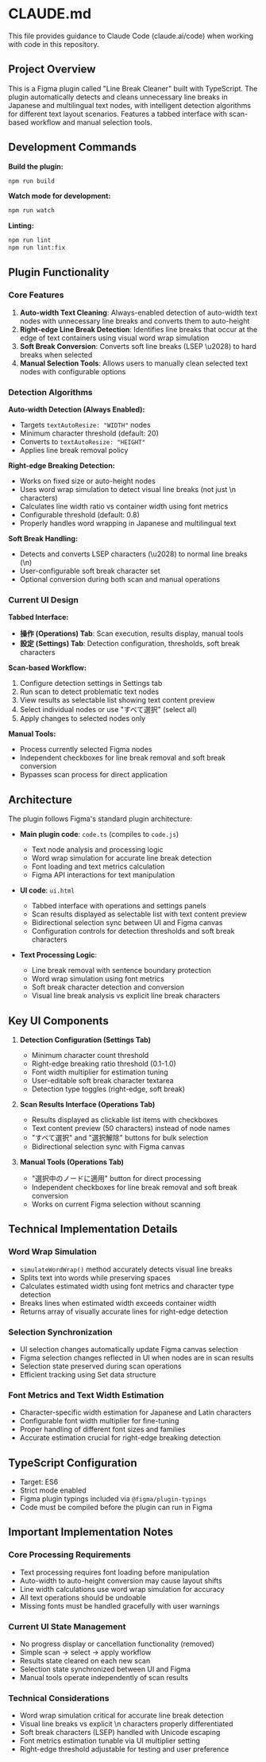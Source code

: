 # CLAUDE.md

This file provides guidance to Claude Code (claude.ai/code) when working with code in this repository.

## Project Overview

This is a Figma plugin called "Line Break Cleaner" built with TypeScript. The plugin automatically detects and cleans unnecessary line breaks in Japanese and multilingual text nodes, with intelligent detection algorithms for different text layout scenarios. Features a tabbed interface with scan-based workflow and manual selection tools.

## Development Commands

**Build the plugin:**
```bash
npm run build
```

**Watch mode for development:**
```bash
npm run watch
```

**Linting:**
```bash
npm run lint
npm run lint:fix
```

## Plugin Functionality

### Core Features

1. **Auto-width Text Cleaning**: Always-enabled detection of auto-width text nodes with unnecessary line breaks and converts them to auto-height
2. **Right-edge Line Break Detection**: Identifies line breaks that occur at the edge of text containers using visual word wrap simulation
3. **Soft Break Conversion**: Converts soft line breaks (LSEP \u2028) to hard breaks when selected
4. **Manual Selection Tools**: Allows users to manually clean selected text nodes with configurable options

### Detection Algorithms

**Auto-width Detection (Always Enabled):**
- Targets `textAutoResize: "WIDTH"` nodes
- Minimum character threshold (default: 20)
- Converts to `textAutoResize: "HEIGHT"`
- Applies line break removal policy

**Right-edge Breaking Detection:**
- Works on fixed size or auto-height nodes
- Uses word wrap simulation to detect visual line breaks (not just \n characters)
- Calculates line width ratio vs container width using font metrics
- Configurable threshold (default: 0.8)
- Properly handles word wrapping in Japanese and multilingual text

**Soft Break Handling:**
- Detects and converts LSEP characters (\u2028) to normal line breaks (\n)
- User-configurable soft break character set
- Optional conversion during both scan and manual operations

### Current UI Design

**Tabbed Interface:**
- **操作 (Operations) Tab**: Scan execution, results display, manual tools
- **設定 (Settings) Tab**: Detection configuration, thresholds, soft break characters

**Scan-based Workflow:**
1. Configure detection settings in Settings tab
2. Run scan to detect problematic text nodes
3. View results as selectable list showing text content preview
4. Select individual nodes or use "すべて選択" (select all)
5. Apply changes to selected nodes only

**Manual Tools:**
- Process currently selected Figma nodes
- Independent checkboxes for line break removal and soft break conversion
- Bypasses scan process for direct application

## Architecture

The plugin follows Figma's standard plugin architecture:

- **Main plugin code**: `code.ts` (compiles to `code.js`)
  - Text node analysis and processing logic
  - Word wrap simulation for accurate line break detection
  - Font loading and text metrics calculation
  - Figma API interactions for text manipulation

- **UI code**: `ui.html`
  - Tabbed interface with operations and settings panels
  - Scan results displayed as selectable list with text content preview
  - Bidirectional selection sync between UI and Figma canvas
  - Configuration controls for detection thresholds and soft break characters

- **Text Processing Logic**:
  - Line break removal with sentence boundary protection
  - Word wrap simulation using font metrics
  - Soft break character detection and conversion
  - Visual line break analysis vs explicit line break characters

## Key UI Components

1. **Detection Configuration (Settings Tab)**
   - Minimum character count threshold
   - Right-edge breaking ratio threshold (0.1-1.0)
   - Font width multiplier for estimation tuning
   - User-editable soft break character textarea
   - Detection type toggles (right-edge, soft break)

2. **Scan Results Interface (Operations Tab)**
   - Results displayed as clickable list items with checkboxes
   - Text content preview (50 characters) instead of node names
   - "すべて選択" and "選択解除" buttons for bulk selection
   - Bidirectional selection sync with Figma canvas

3. **Manual Tools (Operations Tab)**
   - "選択中のノードに適用" button for direct processing
   - Independent checkboxes for line break removal and soft break conversion
   - Works on current Figma selection without scanning

## Technical Implementation Details

### Word Wrap Simulation
- `simulateWordWrap()` method accurately detects visual line breaks
- Splits text into words while preserving spaces
- Calculates estimated width using font metrics and character type detection
- Breaks lines when estimated width exceeds container width
- Returns array of visually accurate lines for right-edge detection

### Selection Synchronization
- UI selection changes automatically update Figma canvas selection
- Figma selection changes reflected in UI when nodes are in scan results
- Selection state preserved during scan operations
- Efficient tracking using Set data structure

### Font Metrics and Text Width Estimation
- Character-specific width estimation for Japanese and Latin characters
- Configurable font width multiplier for fine-tuning
- Proper handling of different font sizes and families
- Accurate estimation crucial for right-edge breaking detection

## TypeScript Configuration

- Target: ES6
- Strict mode enabled
- Figma plugin typings included via `@figma/plugin-typings`
- Code must be compiled before the plugin can run in Figma

## Important Implementation Notes

### Core Processing Requirements
- Text processing requires font loading before manipulation
- Auto-width to auto-height conversion may cause layout shifts
- Line width calculations use word wrap simulation for accuracy
- All text operations should be undoable
- Missing fonts must be handled gracefully with user warnings

### Current UI State Management
- No progress display or cancellation functionality (removed)
- Simple scan → select → apply workflow
- Results state cleared on each new scan
- Selection state synchronized between UI and Figma
- Manual tools operate independently of scan results

### Technical Considerations
- Word wrap simulation critical for accurate line break detection
- Visual line breaks vs explicit \n characters properly differentiated
- Soft break characters (LSEP) handled with Unicode escaping
- Font metrics estimation tunable via UI multiplier setting
- Right-edge threshold adjustable for testing and user preference